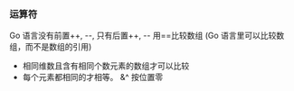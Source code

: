 ### 运算符
Go 语言没有前置++, --, 只有后置++, --
用==比较数组 (Go 语言里可以比较数组，而不是数组的引用)
* 相同维数且含有相同个数元素的数组才可以比较
* 每个元素都相同的才相等。
&^ 按位置零
